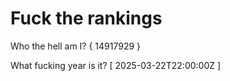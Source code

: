 # Fuck the rankings

Who the hell am I?
{ 14917929 }

What fucking year is it?
[ 2025-03-22T22:00:00Z ]

